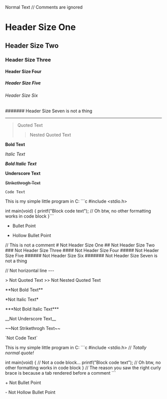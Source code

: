 Normal Text
// Comments are ignored
# Header Size One
## Header Size Two
### Header Size Three
#### Header Size Four
##### Header Size Five
###### Header Size Six
####### Header Size Seven is not a thing

---

> Quoted Text
>> Nested Quoted Text

**Bold Text**

*Italic Text*

***Bold Italic Text***

__Underscore Text__

~~Strikethrogh Text~~

`Code Text`

This is my simple little program in C: ```c
#include <stdio.h>

int main(void)
{
	printf("Block code text");
	// Oh btw, no other formatting works in code block
}```

+ Bullet Point

- Hollow Bullet Point

\// This is not a comment
\# Not Header Size One
\## Not Header Size Two
\### Not Header Size Three
\#### Not Header Size Four
\##### Not Header Size Five
\###### Not Header Size Six
\####### Not Header Size Seven is not a thing

// Not horizontal line
\-\-\-

\> Not Quoted Text
\>\> Not Nested Quoted Text

\*\*Not Bold Text\*\*

\*Not Italic Text\*

\*\*\*Not Bold Italic Text\*\*\*

\_\_Not Underscore Text\_\_

\~\~Not Strikethrogh Text\~\~

\`Not Code Text\`

This is my simple little program in C: \`\`\`c
#include <stdio.h> \// *Totally normal quote!*

int main(void)
{
	\// Not a code block...
	printf("Block code text");
	// Oh btw, no other formatting works in code block
}
\// The reason you saw the right curly brace is because a tab rendered before a comment
\`\`\`

\+ Not Bullet Point

\- Not Hollow Bullet Point
